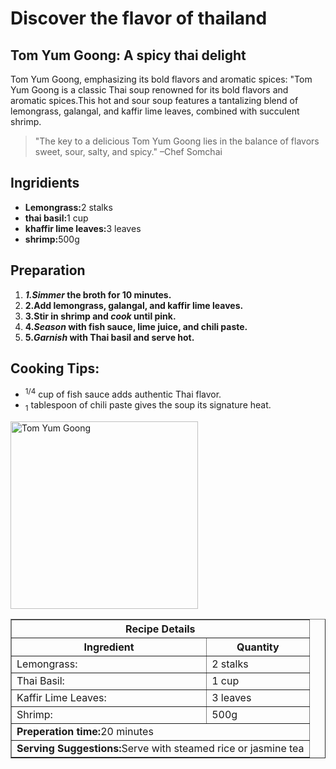<!DOCTYPE html>
<html lang="en">

<head>
<meta charset="UTF 8">
<title>Taste of Travel</title>
<meta name="embark on a culinary adventure with  taste of travel, exploring global flavor recipe.">
</head>
<body>


<h1>Discover the flavor of thailand</h1>

<h2>Tom Yum Goong: A spicy thai delight</h2>

<p>Tom Yum Goong, emphasizing its
bold flavors and aromatic spices: "Tom Yum Goong is a classic Thai soup renowned for its bold flavors and aromatic spices.This hot and sour soup features a tantalizing blend of lemongrass, galangal, and kaffir lime leaves, combined with succulent shrimp.</p>

<blockquote>"The key to a delicious Tom Yum Goong lies in the balance of flavors sweet, sour, salty, and spicy." –Chef Somchai</blockquote>


<h2>Ingridients</h2>
<ul>
    <li><strong>Lemongrass:</strong>2 stalks</li>
   <li><strong>thai basil:</strong>1 cup</li>
   <li><strong>khaffir lime leaves:</strong>3 leaves</li>
   <li><strong>shrimp:</strong>500g</li> 
 </ul>


<h2>Preparation</h2>
<ol>
<li><strong><em>1.Simmer</em> the broth for 10 minutes.</strong><br></li>
<li><strong>2.Add lemongrass, galangal, and kaffir lime leaves.</strong><br></li>
<li><strong>3.Stir in shrimp and <em>cook</em> until pink.</strong><br></li>
<li><strong>4.<em>Season</em> with fish sauce, lime juice, and chili paste.</strong><br></li>
<li><strong>5.<em>Garnish</em> with Thai basil and serve hot.</strong></li>
</ol>
<h2>Cooking Tips:</h2>
 <ul>
 <li> <sup>1/4</sup> cup of fish sauce adds authentic Thai flavor. </li>
 <li> <sub>1</sub> tablespoon of chili paste gives the soup its signature heat. </li>
 </ul>

 <img src="https://edube.org/uploads/media/default/0001/04/thai-soup.jpg" alt="Tom Yum Goong" width="300">


 <table border="1"><br>
  <tr>
      <th colspan="2">Recipe Details</th>
  </tr>
  <tr>
    <th>Ingredient</th>
    <th>Quantity</th>
  </tr>
  <tr>
      <td colspan="1">Lemongrass:</td>
      <td>2 stalks</td>
  </tr>
  <tr>
      <td>Thai Basil:</td>
      <td>1 cup</td>
  </tr>
  <tr>
      <td>Kaffir Lime Leaves:</td>
      <td>3 leaves</td>
  </tr>
  <tr>
      <td>Shrimp:</td>
      <td>500g</td>
  </tr>
  <tr>
     <td colspan="2"><strong>Preperation time:</strong>20 minutes</td>
  </tr>
  <tr>
    <td colspan="2"><strong>Serving Suggestions:</strong>Serve with steamed rice or jasmine tea</td>
     </tr>
 </table>
</body>
</html>

